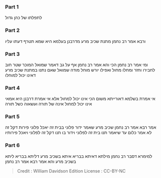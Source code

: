 
### Part 1
לתפלתו של כהן גדול

### Part 2
ורבא אמר רב נחמן מתנת שכיב מרע מדרבנן בעלמא היא שמא תטרף דעתו עליו

### Part 3
ומי אמר רב נחמן הכי והא אמר רב נחמן אף על גב דאמר שמואל המוכר שטר חוב לחבירו וחזר ומחלו מחול ואפילו יורש מוחל מודה שמואל שאם נתנו במתנת שכיב מרע דאינו יכול למוחלו

### Part 4
אי אמרת בשלמא דאורייתא משום הכי אינו יכול למחול אלא אי אמרת דרבנן היא אמאי אינו יכול למחול אינה של תורה ועשאוה כשל תורה

### Part 5
אמר רבא אמר רב נחמן שכיב מרע שאמר ידור פלוני בבית זה יאכל פלוני פירות דקל זה לא אמר כלום עד שיאמר תנו בית זה לפלוני וידור בו תנו דקל זה לפלוני ויאכל פירותיו

### Part 6
למימרא דסבר רב נחמן מילתא דאיתא בבריא איתא בשכיב מרע דליתא בבריא ליתא בשכיב מרע והא אמר רבא אמר רב נחמן

>Credit : William Davidson Edition
>License : CC-BY-NC